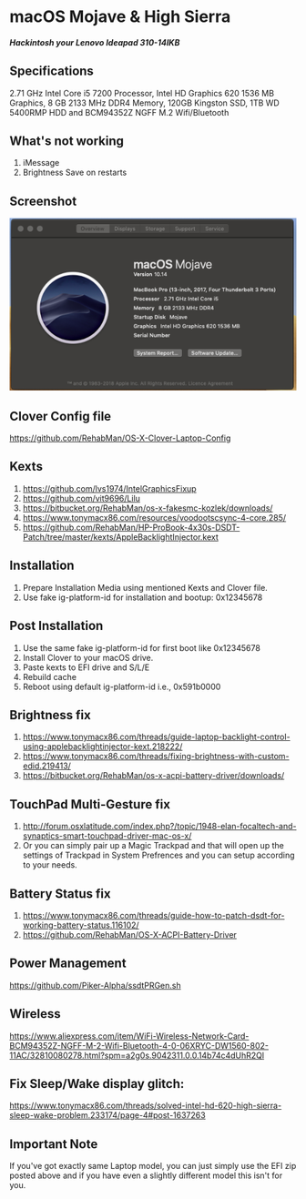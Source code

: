 # macOS Mojave & High Sierra 
##### Hackintosh your Lenovo Ideapad 310-14IKB

## Specifications
2.71 GHz Intel Core i5 7200 Processor, Intel HD Graphics 620 1536 MB Graphics, 8 GB 2133 MHz DDR4 Memory, 120GB Kingston SSD, 1TB WD 5400RMP HDD and BCM94352Z NGFF M.2 Wifi/Bluetooth

## What's not working
1. iMessage
2. Brightness Save on restarts

##  Screenshot

![alt text](https://raw.githubusercontent.com/29satnam/LenovoHackintosh/master/Screenshot.png)

## Clover Config file
https://github.com/RehabMan/OS-X-Clover-Laptop-Config

## Kexts
1. https://github.com/lvs1974/IntelGraphicsFixup
2. https://github.com/vit9696/Lilu
3. https://bitbucket.org/RehabMan/os-x-fakesmc-kozlek/downloads/
4. https://www.tonymacx86.com/resources/voodootscsync-4-core.285/
5. https://github.com/RehabMan/HP-ProBook-4x30s-DSDT-Patch/tree/master/kexts/AppleBacklightInjector.kext

## Installation
1. Prepare Installation Media using mentioned Kexts and Clover file.
2. Use fake ig-platform-id for installation and bootup: 0x12345678

## Post Installation
1. Use the same fake ig-platform-id for first boot like 0x12345678
2. Install Clover to your macOS drive.
3. Paste kexts to EFI drive and S/L/E
4. Rebuild cache
5. Reboot using default ig-platform-id i.e., 0x591b0000

## Brightness fix
1. https://www.tonymacx86.com/threads/guide-laptop-backlight-control-using-applebacklightinjector-kext.218222/ 
2. https://www.tonymacx86.com/threads/fixing-brightness-with-custom-edid.219413/ 
3. https://bitbucket.org/RehabMan/os-x-acpi-battery-driver/downloads/  

## TouchPad Multi-Gesture fix
1. http://forum.osxlatitude.com/index.php?/topic/1948-elan-focaltech-and-synaptics-smart-touchpad-driver-mac-os-x/
2. Or you can simply pair up a Magic Trackpad and that will open up the settings of Trackpad in System Prefrences and you can setup according to your needs.

## Battery Status fix
1. https://www.tonymacx86.com/threads/guide-how-to-patch-dsdt-for-working-battery-status.116102/
2. https://github.com/RehabMan/OS-X-ACPI-Battery-Driver

## Power Management
https://github.com/Piker-Alpha/ssdtPRGen.sh

## Wireless
https://www.aliexpress.com/item/WiFi-Wireless-Network-Card-BCM94352Z-NGFF-M-2-Wifi-Bluetooth-4-0-06XRYC-DW1560-802-11AC/32810080278.html?spm=a2g0s.9042311.0.0.14b74c4dUhR2Ql

## Fix Sleep/Wake display glitch:
https://www.tonymacx86.com/threads/solved-intel-hd-620-high-sierra-sleep-wake-problem.233174/page-4#post-1637263


## Important Note
If you've got exactly same Laptop model, you can just simply use the EFI zip posted above and if you have even a slightly different model this isn't for you.
